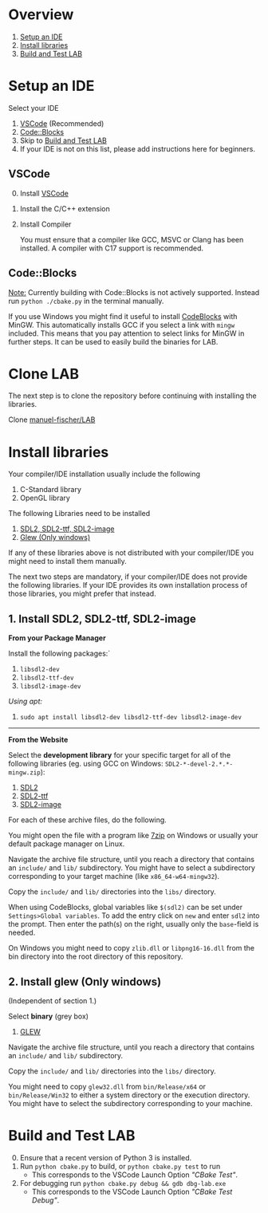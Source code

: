 # Overview
1. [Setup an IDE](#Setup-an-IDE)
2. [Install libraries](#Install-libraries)
2. [Build and Test LAB](#Build-and-Test-LAB)

# Setup an IDE
Select your IDE
1. [VSCode](#VSCode) (Recommended)
2. [Code::Blocks](#CodeBlocks)
3. Skip to [Build and Test LAB](#Build-and-Test-LAB)
4. If your IDE is not on this list, please add instructions here for beginners.

## VSCode
0. Install [VSCode](https://code.visualstudio.com/)
1. Install the C/C++ extension
2. Install Compiler

   You must ensure that a compiler like GCC, MSVC or Clang has been installed.
   A compiler with C17 support is recommended.

## Code::Blocks

<u>Note:</u> Currently building with Code::Blocks is not actively supported. Instead run `python ./cbake.py` in the terminal manually.

If you use Windows you might find it useful to install
[CodeBlocks](http://www.codeblocks.org/downloads/binaries) with MinGW. This
automatically installs GCC if you select a link with `mingw` included.
This means that you pay attention to select links for MinGW in further steps.
It can be used to easily build the binaries for LAB.

# Clone LAB
The next step is to clone the repository before continuing with installing the libraries.

Clone [manuel-fischer/LAB](https://github.com/manuel-fischer/LAB)

# Install libraries
Your compiler/IDE installation usually include the following

1. C-Standard library
2. OpenGL library

The following Libraries need to be installed
1. [SDL2, SDL2-ttf, SDL2-image](#SDL2-SDL2-ttf-SDL2-image)
2. [Glew (Only windows)](#glew-Only-windows)

If any of these libraries above is not distributed with your compiler/IDE you
might need to install them manually.

The next two steps are mandatory, if your compiler/IDE does not provide the
following libraries. If your IDE provides its own installation process of
those libraries, you might prefer that instead.

## 1. Install SDL2, SDL2-ttf, SDL2-image

**From your Package Manager**

Install the following packages:`

1. `libsdl2-dev`
2. `libsdl2-ttf-dev`
3. `libsdl2-image-dev`

*Using apt:*

1. `sudo apt install libsdl2-dev libsdl2-ttf-dev libsdl2-image-dev`

---

**From the Website**

Select the **development library** for your specific target for all of the
following libraries (eg. using GCC on Windows: `SDL2-*-devel-2.*.*-mingw.zip`):

1. [SDL2](https://github.com/libsdl-org/SDL/releases)
2. [SDL2-ttf](https://github.com/libsdl-org/SDL_ttf/releases)
3. [SDL2-image](https://github.com/libsdl-org/SDL_image/releases)

For each of these archive files, do the following.

You might open the file with a program like [7zip](https://www.7-zip.org/) on
Windows or usually your default package manager on Linux.

Navigate the archive file structure, until you reach a directory
that contains an `include/` and `lib/` subdirectory. You might have to select
a subdirectory corresponding to your target machine (like `x86_64-w64-mingw32`).

Copy the `include/` and `lib/` directories into the `libs/` directory.

When using CodeBlocks, global variables like `$(sdl2)` can be set under
`Settings>Global variables`. To add the entry click on `new` and enter `sdl2`
into the prompt. Then enter the path(s) on the right, usually only the
`base`-field is needed.

On Windows you might need to copy `zlib.dll` or `libpng16-16.dll` from the bin directory into the root directory of this repository.

## 2. Install glew (Only windows)
(Independent of section 1.)

Select **binary** (grey box)
1. [GLEW](http://glew.sourceforge.net)

Navigate the archive file structure, until you reach a directory
that contains an `include/` and `lib/` subdirectory.

Copy the `include/` and `lib/` directories into the `libs/` directory.

You might need to copy `glew32.dll` from `bin/Release/x64` or `bin/Release/Win32`
to either a system directory or the execution directory. You might have to
select the subdirectory corresponding to your machine.


# Build and Test LAB
0. Ensure that a recent version of Python 3 is installed.
1. Run `python cbake.py` to build, or `python cbake.py test` to run
   - This corresponds to the VSCode Launch Option *"CBake Test"*.
2. For debugging run `python cbake.py debug && gdb dbg-lab.exe`
   - This corresponds to the VSCode Launch Option *"CBake Test Debug"*.

